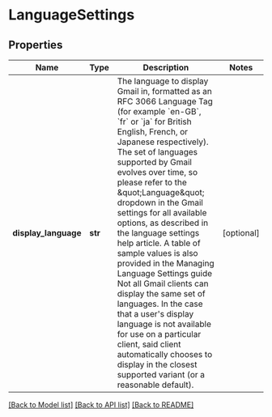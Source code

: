 # LanguageSettings

## Properties
Name | Type | Description | Notes
------------ | ------------- | ------------- | -------------
**display_language** | **str** | The language to display Gmail in, formatted as an RFC 3066 Language Tag (for example &#x60;en-GB&#x60;, &#x60;fr&#x60; or &#x60;ja&#x60; for British English, French, or Japanese respectively). The set of languages supported by Gmail evolves over time, so please refer to the \&quot;Language\&quot; dropdown in the Gmail settings for all available options, as described in the language settings help article. A table of sample values is also provided in the Managing Language Settings guide Not all Gmail clients can display the same set of languages. In the case that a user&#x27;s display language is not available for use on a particular client, said client automatically chooses to display in the closest supported variant (or a reasonable default). | [optional] 

[[Back to Model list]](../README.md#documentation-for-models) [[Back to API list]](../README.md#documentation-for-api-endpoints) [[Back to README]](../README.md)

